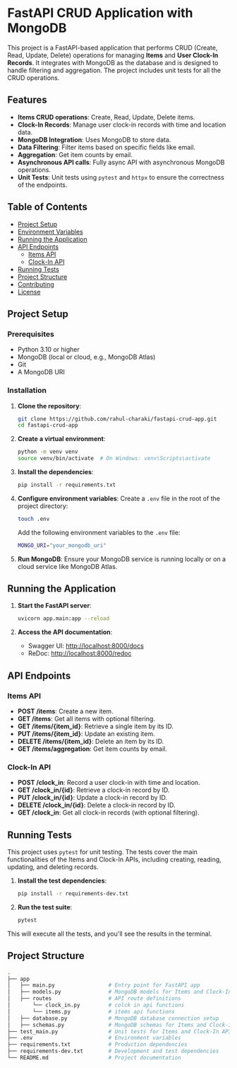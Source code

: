 # FastAPI CRUD Application with MongoDB

This project is a FastAPI-based application that performs CRUD (Create, Read, Update, Delete) operations for managing **Items** and **User Clock-In Records**. It integrates with MongoDB as the database and is designed to handle filtering and aggregation. The project includes unit tests for all the CRUD operations.

## Features

- **Items CRUD operations**: Create, Read, Update, Delete items.
- **Clock-In Records**: Manage user clock-in records with time and location data.
- **MongoDB Integration**: Uses MongoDB to store data.
- **Data Filtering**: Filter items based on specific fields like email.
- **Aggregation**: Get item counts by email.
- **Asynchronous API calls**: Fully async API with asynchronous MongoDB operations.
- **Unit Tests**: Unit tests using `pytest` and `httpx` to ensure the correctness of the endpoints.

## Table of Contents
- [Project Setup](#project-setup)
- [Environment Variables](#environment-variables)
- [Running the Application](#running-the-application)
- [API Endpoints](#api-endpoints)
  - [Items API](#items-api)
  - [Clock-In API](#clock-in-api)
- [Running Tests](#running-tests)
- [Project Structure](#project-structure)
- [Contributing](#contributing)
- [License](#license)

## Project Setup

### Prerequisites

- Python 3.10 or higher
- MongoDB (local or cloud, e.g., MongoDB Atlas)
- Git
- A MongoDB URI

### Installation

1. **Clone the repository**:
    ```bash
    git clone https://github.com/rahul-charaki/fastapi-crud-app.git
    cd fastapi-crud-app
    ```

2. **Create a virtual environment**:
    ```bash
    python -m venv venv
    source venv/bin/activate  # On Windows: venv\Scripts\activate
    ```

3. **Install the dependencies**:
    ```bash
    pip install -r requirements.txt
    ```

4. **Configure environment variables**:
    Create a `.env` file in the root of the project directory:
    ```bash
    touch .env
    ```
    Add the following environment variables to the `.env` file:
    ```bash
    MONGO_URI="your_mongodb_uri"
    ```

5. **Run MongoDB**: Ensure your MongoDB service is running locally or on a cloud service like MongoDB Atlas.

## Running the Application

1. **Start the FastAPI server**:
    ```bash
    uvicorn app.main:app --reload
    ```

2. **Access the API documentation**:
   - Swagger UI: [http://localhost:8000/docs](http://localhost:8000/docs)
   - ReDoc: [http://localhost:8000/redoc](http://localhost:8000/redoc)

## API Endpoints

### Items API
- **POST /items**: Create a new item.
- **GET /items**: Get all items with optional filtering.
- **GET /items/{item_id}**: Retrieve a single item by its ID.
- **PUT /items/{item_id}**: Update an existing item.
- **DELETE /items/{item_id}**: Delete an item by its ID.
- **GET /items/aggregation**: Get item counts by email.

### Clock-In API
- **POST /clock_in**: Record a user clock-in with time and location.
- **GET /clock_in/{id}**: Retrieve a clock-in record by ID.
- **PUT /clock_in/{id}**: Update a clock-in record by ID.
- **DELETE /clock_in/{id}**: Delete a clock-in record by ID.
- **GET /clock_in**: Get all clock-in records (with optional filtering).

## Running Tests

This project uses `pytest` for unit testing. The tests cover the main functionalities of the Items and Clock-In APIs, including creating, reading, updating, and deleting records.

1. **Install the test dependencies**:
    ```bash
    pip install -r requirements-dev.txt
    ```

2. **Run the test suite**:
    ```bash
    pytest
    ```

This will execute all the tests, and you'll see the results in the terminal.

## Project Structure

```bash
.
├── app
│   ├── main.py                 # Entry point for FastAPI app
│   ├── models.py               # MongoDB models for Items and Clock-In Records
│   ├── routes                  # API route definitions
│       └── clock_in.py         # colck in api functions
│       └── items.py            # items api functions
│   ├── database.py             # MongoDB database connection setup
│   ├── schemas.py              # MongoDB schemas for Items and Clock-In Records
├── test_main.py                # Unit tests for Items and Clock-In APIs
├── .env                        # Environment variables
├── requirements.txt            # Production dependencies
├── requirements-dev.txt        # Development and test dependencies
└── README.md                   # Project documentation
